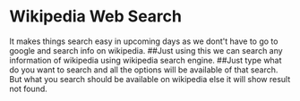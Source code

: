# Wikipedia Web Search
It makes things search easy in upcoming days as we dont't have to go to google and search info on wikipedia.
##Just using this we can search any information of wikipedia using wikipedia search engine.
##Just type what do you want to search and all the options will be available of that search. But what you search should be available on wikipedia else it will show result not found.
